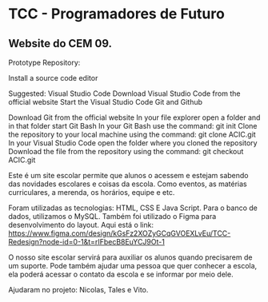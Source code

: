 # TCC - Programadores de Futuro
 ## Website do CEM 09.

Prototype Repository: 

Install a source code editor

Suggested: Visual Studio Code
Download Visual Studio Code from the official website
Start the Visual Studio Code
Git and Github

Download Git from the official website
In your file explorer open a folder and in that folder start Git Bash
In your Git Bash use the command: git init
Clone the repository to your local machine using the command: git clone ACIC.git
In your Visual Studio Code open the folder where you cloned the repository
Download the file from the repository using the command: git checkout ACIC.git

Este é um site escolar permite que alunos o acessem e estejam sabendo das novidades escolares e coisas da escola. Como eventos, as matérias curriculares, a merenda, os horários, equipe e etc. 

Foram utilizadas as tecnologias: HTML, CSS E Java Script. Para o banco de dados, utilizamos o MySQL. Também foi utilizado o Figma para desenvolvimento do layout. Aqui está o link: https://www.figma.com/design/kGsFz2XOZyGCqGVOEXLvEu/TCC-Redesign?node-id=0-1&t=rIFbecB8EuYCJ9Ot-1

O nosso site escolar servirá para auxiliar os alunos quando precisarem de um suporte. Pode também ajudar uma pessoa que quer conhecer a escola, ela poderá acessar o contato da escola e se informar por meio dele.

Ajudaram no projeto: Nicolas, Tales e Vito.


